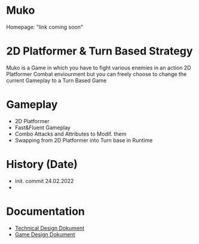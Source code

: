 # Muko
Homepage: "link coming soon"

# 2D Platformer & Turn Based Strategy
Muko is a Game in which you have to fight various enemies in an action 2D Platformer Combat enviourment but you can freely choose to change the current Gameplay to a Turn Based Game


# Gameplay
- 2D Platformer
- Fast&Fluent Gameplay
- Combo Attacks and Attributes to Modif. them
- Swapping from 2D Platformer into Turn base in Runtime


# History (Date)
- init. commit 24.02.2022
-


# Documentation
- [Technical Design Dokument]()
- [Game Design Dokument]() 
